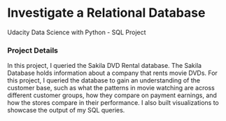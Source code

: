 # Investigate a Relational Database

Udacity Data Science with Python - SQL Project

### Project Details
In this project, I queried the Sakila DVD Rental database. The Sakila Database holds information about a company that rents movie DVDs. For this project, I queried the database to gain an understanding of the customer base, such as what the patterns in movie watching are across different customer groups, how they compare on payment earnings, and how the stores compare in their performance. I also built visualizations to showcase the output of my SQL queries.
